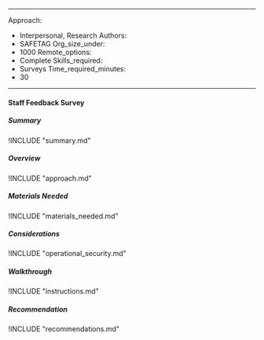 
---
Approach:
- Interpersonal, Research
Authors:
- SAFETAG
Org_size_under:
- 1000
Remote_options:
- Complete
Skills_required:
- Surveys
Time_required_minutes:
- 30

---

#### Staff Feedback Survey

##### Summary
!INCLUDE "summary.md"

##### Overview
!INCLUDE "approach.md"

##### Materials Needed
!INCLUDE "materials_needed.md"

##### Considerations
!INCLUDE "operational_security.md"

##### Walkthrough
!INCLUDE "instructions.md"

##### Recommendation
!INCLUDE "recommendations.md"
